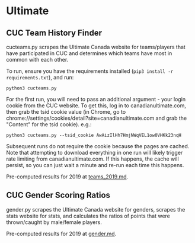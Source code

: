 # Ultimate

## CUC Team History Finder
cucteams.py scrapes the Ultimate Canada website for teams/players that have participated in CUC and determines which teams have most in common with each other.

To run, ensure you have the requirements installed (`pip3 install -r requirements.txt`), and run:

`python3 cucteams.py`

For the first run, you will need to pass an additional argument - your login cookie from the CUC website. To get this, log in to canadianultimate.com, then grab the tsid cookie value (in Chrome, go to chrome://settings/cookies/detail?site=canadianultimate.com and grab the "Content" for the tsid cookie). e.g.:

`python3 cucteams.py --tsid_cookie AwAizIlHh7HmjNWqVEL1ow0VHKk23nqH`

Subsequent runs do not require the cookie because the pages are cached. Note that attempting to download everything in one run will likely trigger rate limiting from canadianultimate.com. If this happens, the cache will persist, so you can just wait a minute and re-run each time this happens.

Pre-computed results for 2019 at [teams_2019.md](teams_2019.md).

## CUC Gender Scoring Ratios
gender.py scrapes the Ultimate Canada website for genders, scrapes the stats website for stats, and calculates the ratios of points that were thrown/caught by male/female players.

Pre-computed results for 2019 at [gender.md](gender.md).
